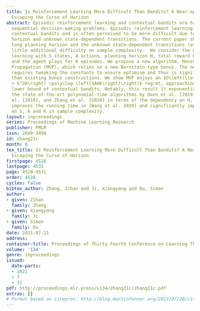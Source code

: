 ```yaml
---
title: Is Reinforcement Learning More Difficult Than Bandits? A Near-optimal Algorithm
  Escaping the Curse of Horizon
abstract: Episodic reinforcement learning and contextual bandits are two widely studied
  sequential decision-making problems. Episodic reinforcement learning generalizes
  contextual bandits and is often perceived to be more difficult due to long planning
  horizon and unknown state-dependent transitions. The current paper shows that the
  long planning horizon and the unknown state-dependent transitions (at most) pose
  little additional difficulty on sample complexity.  We consider the episodic reinforcement
  learning with S states, A actions, planning horizon H, total reward bounded by 1,
  and the agent plays for K episodes. We propose a new algorithm, Monotonic Value
  Propagation (MVP), which relies on a new Bernstein-type bonus. The new bonus only
  requires tweaking the constants to ensure optimism and thus is significantly simpler
  than existing bonus constructions. We show MVP enjoys an $O\left(\left(\sqrt{SAK}
  + S^2A\right) \poly\log \left(SAHK\right)\right)$ regret, approaching the $\Omega\left(\sqrt{SAK}\right)$
  lower bound of contextual bandits. Notably, this result 1) exponentially improves
  the state-of-the-art polynomial-time algorithms by Dann et al. [2019], Zanette et
  al. [2019], and Zhang et al. [2020] in terms of the dependency on H, and 2) exponentially
  improves the running time in [Wang et al. 2020] and significantly improves the dependency
  on S, A and K in sample complexity.
layout: inproceedings
series: Proceedings of Machine Learning Research
publisher: PMLR
issn: 2640-3498
id: zhang21c
month: 0
tex_title: Is Reinforcement Learning More Difficult Than Bandits? A Near-optimal Algorithm
  Escaping the Curse of Horizon
firstpage: 4528
lastpage: 4531
page: 4528-4531
order: 4528
cycles: false
bibtex_author: Zhang, Zihan and Ji, Xiangyang and Du, Simon
author:
- given: Zihan
  family: Zhang
- given: Xiangyang
  family: Ji
- given: Simon
  family: Du
date: 2021-07-21
address:
container-title: Proceedings of Thirty Fourth Conference on Learning Theory
volume: '134'
genre: inproceedings
issued:
  date-parts:
  - 2021
  - 7
  - 21
pdf: http://proceedings.mlr.press/v134/zhang21c/zhang21c.pdf
extras: []
# Format based on citeproc: http://blog.martinfenner.org/2013/07/30/citeproc-yaml-for-bibliographies/
---
```


